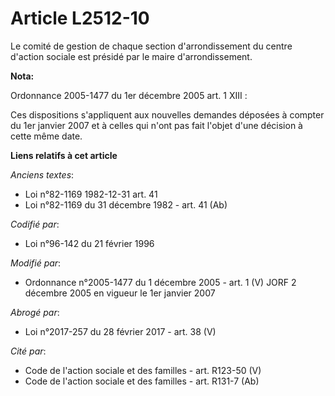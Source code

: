 # Article L2512-10

Le comité de gestion de chaque section d'arrondissement du centre d'action sociale est présidé par le maire d'arrondissement.

**Nota:**

Ordonnance 2005-1477 du 1er décembre 2005 art. 1 XIII : 

Ces dispositions s'appliquent aux nouvelles demandes déposées à compter du 1er janvier 2007 et à celles qui n'ont pas fait
l'objet d'une décision à cette même date.

**Liens relatifs à cet article**

_Anciens textes_:

  - Loi n°82-1169 1982-12-31 art. 41
  - Loi n°82-1169 du 31 décembre 1982 - art. 41 (Ab)

_Codifié par_:

  - Loi n°96-142 du 21 février 1996

_Modifié par_:

  - Ordonnance n°2005-1477 du 1 décembre 2005 - art. 1 (V) JORF 2 décembre 2005 en vigueur le 1er janvier 2007

_Abrogé par_:

  - Loi n°2017-257 du 28 février 2017 - art. 38 (V)

_Cité par_:

  - Code de l'action sociale et des familles - art. R123-50 (V)
  - Code de l'action sociale et des familles - art. R131-7 (Ab)
